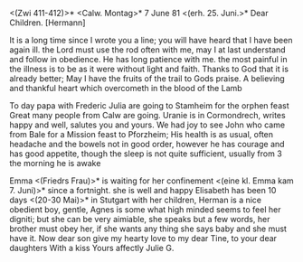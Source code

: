 <(Zwi 411-412)>* <Calw. Montag>* 7 June 81
 <(erh. 25. Juni.>*
Dear Children. [Hermann]

It is a long time since I wrote you a line; you will have heard that I have been again ill. the Lord must use the rod often with me, may I at last understand and follow in obedience. He has long patience with me. the most painful in the illness is to be as it were without light and faith. Thanks to God that it is already better; May I have the fruits of the trail to Gods praise. A believing and thankful heart which overcometh in the blood of the Lamb

To day papa with Frederic Julia are going to Stamheim for the orphen feast Great many people from Calw are going. Uranie is in Cormondrech, writes happy and well, salutes you and yours. We had joy to see John who came from Bale for a Mission feast to Pforzheim; His health is as usual, often headache and the bowels not in good order, however he has courage and has good appetite, though the sleep is not quite sufficient, usually from 3 the morning he is awake

Emma <(Friedrs Frau)>* is waiting for her confinement <(eine kl. Emma kam 7. Juni)>* since a fortnight. she is well and happy Elisabeth has been 10 days <(20-30 Mai)>* in Stutgart with her children, Herman is a nice obedient boy, gentle, Agnes is some what high minded seems to feel her digniti; but she can be very aimiable, she speaks but a few words, her brother must obey her, if she wants any thing she says baby and she must have it. 
Now dear son give my hearty love to my dear Tine, to your dear daughters With a kiss
 Yours affectly
 Julie G.
